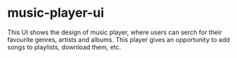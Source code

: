 # music-player-ui
This UI shows the design of music player, where users can serch for their favourite genres, artists and albums. This player gives an opportunity to add songs to playlists, download them, etc.

